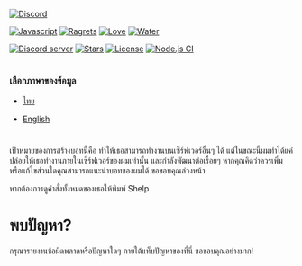 [![Discord](https://discord.com/assets/ff41b628a47ef3141164bfedb04fb220.png)](https://discord.com/)

[![Javascript](https://forthebadge.com/images/badges/made-with-javascript.svg)](https://forthebadge.com/) [![Ragrets](https://forthebadge.com/images/badges/no-ragrets.svg)](https://forthebadge.com/) [![Love](https://forthebadge.com/images/badges/built-with-love.svg)](https://forthebadge.com/) [![Water](https://forthebadge.com/images/badges/powered-by-water.svg)](https://forthebadge.com/)

[![Discord server](https://discordapp.com/api/guilds/618837514882514944/widget.png?style=shield)](https://discord.gg/7B52BTf)
[![Stars](https://img.shields.io/github/stars/Shinosaki/shioru.svg)](https://github.com/Shinosaki/shioru/stargazers)
[![License](https://img.shields.io/github/license/Shinosaki/shioru.svg)](https://github.com/Shinosaki/shioru/blob/master/LICENSE)
[![Node.js CI](https://github.com/Maseshi/Shioru/actions/workflows/node.js.yml/badge.svg?branch=stable)](https://github.com/Maseshi/Shioru/actions/workflows/node.js.yml)

#

### เลือกภาษาของข้อมูล

- [ไทย](https://github.com/Shinosaki/shioru/blob/master/docs/th-TH.md)

- [English](https://github.com/Shinosaki/shioru/blob/master/README.md)

#

เป้าหมายของการสร้างบอทนี้คือ ทำให้เธอสามารถทำงานบนเซิร์ฟเวอร์อื่นๆ ได้ แต่ในขณะนี้ผมทำได้แค่ปล่อยให้เธอทำงานภายในเซิร์ฟเวอร์ของผมเท่านั้น และกำลังพัฒนาต่อเรื่อยๆ หากคุณคิดว่าควรเพิ่มหรือแก้ไขส่วนใดคุณสามารถแนะนำบอทของผมได้ ขอขอบคุณล่วงหน้า

หากต้องการดูคำสั่งทั้งหมดของเธอให้พิมพ์ Shelp

# พบปัญหา?

กรุณารายงานข้อผิดพลาดหรือปัญหาใดๆ ภายใต้แท็บปัญหาของที่นี่ ขอขอบคุณอย่างมาก!
